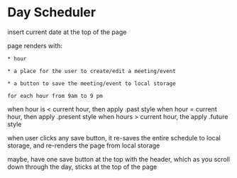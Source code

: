 # Day Scheduler

insert current date at the top of the page

page renders with:

    * hour

    * a place for the user to create/edit a meeting/event

    * a button to save the meeting/event to local storage

    for each hour from 9am to 9 pm

when hour is < current hour, then apply .past style
when hour = current hour, then apply .present style
when hours > current hour, the apply .future style

when user clicks any save button, it re-saves the entire schedule to local storage, and re-renders the page from local storage

maybe, have one save button at the top with the header, which as you scroll down through the day, sticks at the top of the page

